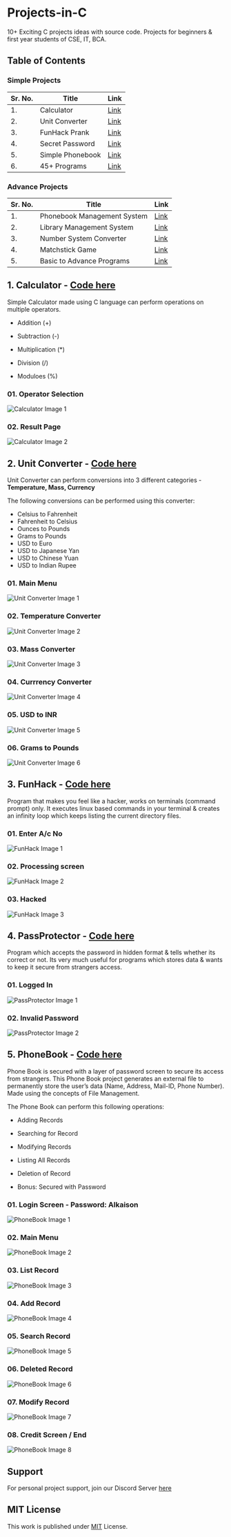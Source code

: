 # Projects-in-C

10+ Exciting C projects ideas with source code. Projects for beginners & first year students of CSE, IT, BCA.

## Table of Contents

### Simple Projects

| Sr. No.  | Title | Link |
| ------------- | ------------- | ------------- |
| 1. | Calculator | [Link](Projects/Calculator.c "Code for Calculator") |
| 2. | Unit Converter | [Link](Projects/UnitConverter.c "Code for UnitConverter") |
| 3. | FunHack Prank | [Link](Projects/FunHack.c "Code for FunHack") |
| 4. | Secret Password | [Link](Projects/PassProtector.c "Code for PassProtector") |
| 5. | Simple Phonebook | [Link](Projects/PhoneBook.c "Code for PhoneBook") |
| 6. | 45+ Programs | [Link](College_Programs "45+ programs") |

### Advance Projects

| Sr. No.  | Title | Link |
| ------------- | ------------- | ------------- |
| 1.  | Phonebook Management System | [Link](https://github.com/Alkaison/Phonebook-Management-System "Phonebook-Management-System") |
| 2.  | Library Management System | [Link](https://github.com/Alkaison/Library-Management-System "Library Management System") |
| 3. | Number System Converter | [Link](https://github.com/Alkaison/Number-System-Converter "Number System Converter") |
| 4. | Matchstick Game | [Link](https://github.com/Alkaison/Matchstick-Game "Matchstick Game") |
| 5. | Basic to Advance Programs | [Link](College_Programs "45+ programs") |

## 1. Calculator - [Code here](Projects/Calculator.c "Code for Calculator")

Simple Calculator made using C language can perform operations on multiple operators.

- Addition (+)

- Subtraction (-)

- Multiplication (*)

- Division (/)

- Moduloes (%)

### 01. Operator Selection

![Calculator Image 1](https://i.postimg.cc/xT63N0zM/Calculator-1.png)

### 02. Result Page

![Calculator Image 2](https://i.postimg.cc/Sxj7Ww65/Calculator-2.png)

## 2. Unit Converter - [Code here](Projects/UnitConverter.c "Code for UnitConverter")

Unit Converter can perform conversions into 3 different categories - **Temperature, Mass, Currency**

The following conversions can be performed using this converter:

- Celsius to Fahrenheit
- Fahrenheit to Celsius
- Ounces to Pounds
- Grams to Pounds
- USD to Euro
- USD to Japanese Yan
- USD to Chinese Yuan
- USD to Indian Rupee

### 01. Main Menu

![Unit Converter Image 1](https://i.postimg.cc/QCxWjTSP/Unit-Converter-1.png)

### 02. Temperature Converter

![Unit Converter Image 2](https://i.postimg.cc/1XCVX3jz/Unit-Converter-2.png)

### 03. Mass Converter

![Unit Converter Image 3](https://i.postimg.cc/BZMKMmnG/Unit-Converter-3.png)

### 04. Currrency Converter

![Unit Converter Image 4](https://i.postimg.cc/FszJq0Yk/Unit-Converter-4.png)

### 05. USD to INR

![Unit Converter Image 5](https://i.postimg.cc/RVYnzqts/Unit-Converter-5.png)

### 06. Grams to Pounds

![Unit Converter Image 6](https://i.postimg.cc/8zrfkDB1/Unit-Converter-6.png)

## 3. FunHack - [Code here](Projects/FunHack.c "Code for FunHack")

Program that makes you feel like a hacker, works on terminals (command prompt) only. It executes linux based commands in your terminal & creates an infinity loop which keeps listing the current directory files.

### 01. Enter A/c No

![FunHack Image 1](https://i.postimg.cc/Bny5NMNv/Fun-Hack-1.png)

### 02. Processing screen

![FunHack Image 2](https://i.postimg.cc/pdFfSz1J/Fun-Hack-2.png)

### 03. Hacked

![FunHack Image 3](https://i.postimg.cc/pVZD32k4/Fun-Hack-3.png)

## 4. PassProtector - [Code here](Projects/PassProtector.c "Code for PassProtector")

Program which accepts the password in hidden format & tells whether its correct or not. Its very much useful for programs which stores data & wants to keep it secure from strangers access.

### 01. Logged In

![PassProtector Image 1](https://i.postimg.cc/MTJ7JHC2/Pass-Protector-1.png)

### 02. Invalid Password

![PassProtector Image 2](https://i.postimg.cc/d1R8svF7/Pass-Protector-2.png)

## 5. PhoneBook - [Code here](Projects/PhoneBook.c "Code for PhoneBook")

Phone Book is secured with a layer of password screen to secure its access from strangers. This Phone Book project generates an external file to permanently store the user’s data (Name, Address, Mail-ID, Phone Number). Made using the concepts of File Management.

The Phone Book can perform this following operations:

- Adding Records

- Searching for Record

- Modifying Records

- Listing All Records

- Deletion of Record

- Bonus: Secured with Password

### 01. Login Screen - Password: Alkaison

![PhoneBook Image 1](https://i.postimg.cc/Y0pQjV2d/Phone-Book-1.png)

### 02. Main Menu

![PhoneBook Image 2](https://i.postimg.cc/Y0bYF3hM/Phone-Book-2.png)

### 03. List Record

![PhoneBook Image 3](https://i.postimg.cc/RZ3K3w9x/Phone-Book-3.png)

### 04. Add Record

![PhoneBook Image 4](https://i.postimg.cc/9FgyFJ6B/Phone-Book-4.png)

### 05. Search Record

![PhoneBook Image 5](https://i.postimg.cc/QdR5cVx9/Phone-Book-5.png)

### 06. Deleted Record

![PhoneBook Image 6](https://i.postimg.cc/N0mXDY5N/Phone-Book-6.png)

### 07. Modify Record

![PhoneBook Image 7](https://i.postimg.cc/RFmHb8tv/Phone-Book-7.png)

### 08. Credit Screen / End

![PhoneBook Image 8](https://i.postimg.cc/W37kRnmg/Phone-Book-8.png)

## Support

For personal project support, join our Discord Server [here](https://discord.gg/dF4PHpA "Byte Hub Discord")

## MIT License

This work is published under [MIT](LICENSE.md "MIT License") License.
